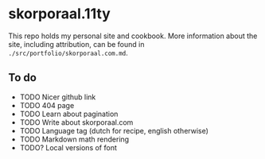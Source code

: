 # skorporaal.11ty

This repo holds my personal site and cookbook. More information about the site, including attribution, can be found in `./src/portfolio/skorporaal.com.md`.

## To do

- TODO Nicer github link
- TODO 404 page
- TODO Learn about pagination
- TODO Write about skorporaal.com
- TODO Language tag (dutch for recipe, english otherwise)
- TODO Markdown math rendering
- TODO? Local versions of font
